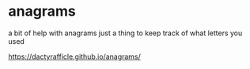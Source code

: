 # anagrams
a bit of help with anagrams
just a thing to keep track of what letters you used

https://dactyrafficle.github.io/anagrams/
